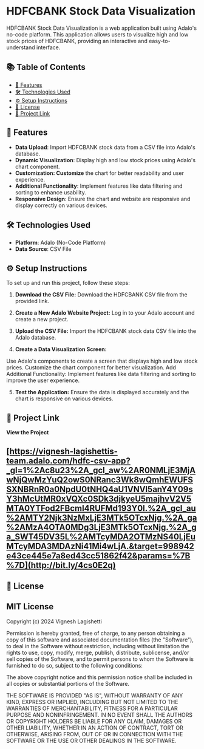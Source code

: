 # HDFCBANK Stock Data Visualization

HDFCBANK Stock Data Visualization is a web application built using Adalo's no-code platform. This application allows users to visualize high and low stock prices of HDFCBANK, providing an interactive and easy-to-understand interface.

## 📚 Table of Contents

- [🚀 Features](#features)
- [🛠️ Technologies Used](#technologies-used)
- [⚙️ Setup Instructions](#setup-instructions)
- [📝 License](#license)
- [🔗 Project Link](#project-link)

## 🚀 Features

- **Data Upload**: Import HDFCBANK stock data from a CSV file into Adalo's database.
- **Dynamic Visualization**: Display high and low stock prices using Adalo's chart component.
- **Customization: Customize** the chart for better readability and user experience.
- **Additional Functionality**: Implement features like data filtering and sorting to enhance      usability.
- **Responsive Design**: Ensure the chart and website are responsive and display correctly on various devices.

  
## 🛠️ Technologies Used

- **Platform**: Adalo (No-Code Platform)
- **Data Source**: CSV File
  
## ⚙️ Setup Instructions
To set up and run this project, follow these steps:

1. **Download the CSV File:**
Download the HDFCBANK CSV file from the provided link.

2. **Create a New Adalo Website Project:**
Log in to your Adalo account and create a new project.

3. **Upload the CSV File:**
Import the HDFCBANK stock data CSV file into the Adalo database.

4. **Create a Data Visualization Screen:**

Use Adalo's components to create a screen that displays high and low stock prices.
Customize the chart component for better visualization.
Add Additional Functionality:
Implement features like data filtering and sorting to improve the user experience.

5. **Test the Application:**
Ensure the data is displayed accurately and the chart is responsive on various devices.

## 🔗 Project Link
**View the Project** 
## [https://vignesh-lagishettis-team.adalo.com/hdfc-csv-app?_gl=1%2Ac8u23%2A_gcl_aw%2AR0NMLjE3MjAwNjQwMzYuQ2owS0NRanc3Wk8wQmhEWUFSSXNBRnR0a0NpdU0tNHQ4aU1VNVl5anY4Y09sY3hMcUtMR0xVQXc0SDk3djkyeU5majhvV2V5MTA0YTFod2FBcmI4RUFMd193Y0I.%2A_gcl_au%2AMTY2Njk3NzMxLjE3MTk5OTcxNjg.%2A_ga%2AMzA4OTA0MDg3LjE3MTk5OTcxNjg.%2A_ga_SWT45DV35L%2AMTcyMDA2OTMzNS40LjEuMTcyMDA3MDAzNi41Mi4wLjA.&target=998942e43ce445e7a8ed43cc51862f42&params=%7B%7D](http://bit.ly/4cs0E2q)

## 📝 License
## MIT License

Copyright (c) 2024 Vignesh Lagishetti

Permission is hereby granted, free of charge, to any person obtaining a copy of this software and associated documentation files (the "Software"), to deal in the Software without restriction, including without limitation the rights to use, copy, modify, merge, publish, distribute, sublicense, and/or sell copies of the Software, and to permit persons to whom the Software is furnished to do so, subject to the following conditions:

The above copyright notice and this permission notice shall be included in all copies or substantial portions of the Software.

THE SOFTWARE IS PROVIDED "AS IS", WITHOUT WARRANTY OF ANY KIND, EXPRESS OR IMPLIED, INCLUDING BUT NOT LIMITED TO THE WARRANTIES OF MERCHANTABILITY, FITNESS FOR A PARTICULAR PURPOSE AND NONINFRINGEMENT. IN NO EVENT SHALL THE AUTHORS OR COPYRIGHT HOLDERS BE LIABLE FOR ANY CLAIM, DAMAGES OR OTHER LIABILITY, WHETHER IN AN ACTION OF CONTRACT, TORT OR OTHERWISE, ARISING FROM, OUT OF OR IN CONNECTION WITH THE SOFTWARE OR THE USE OR OTHER DEALINGS IN THE SOFTWARE.
